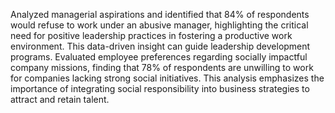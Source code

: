Analyzed managerial aspirations and identified that 84% of respondents would refuse to work under an abusive manager, highlighting the critical need for positive leadership practices in fostering a productive work environment. This data-driven insight can guide leadership development programs.
Evaluated employee preferences regarding socially impactful company missions, finding that 78% of respondents are unwilling to work for companies lacking strong social initiatives. This analysis emphasizes the importance of integrating social responsibility into business strategies to attract and retain talent.
